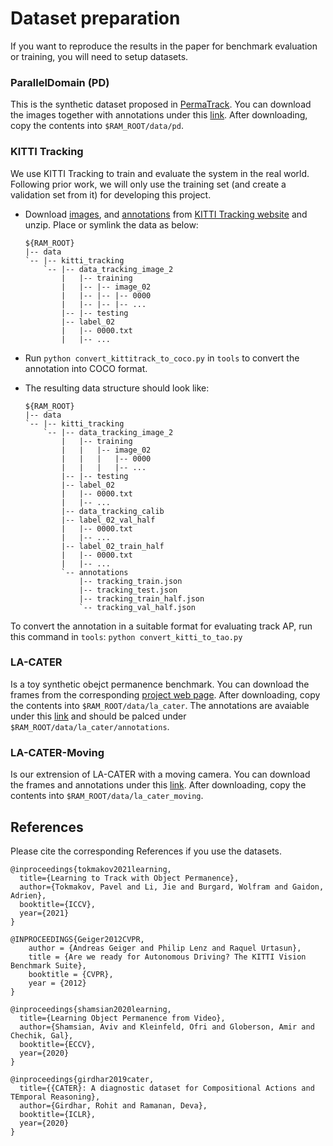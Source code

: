 # Dataset preparation

If you want to reproduce the results in the paper for benchmark evaluation or training, you will need to setup datasets.

### ParallelDomain (PD)

This is the synthetic dataset proposed in [PermaTrack](https://github.com/TRI-ML/permatrack). You can download the images together with annotations under this [link](https://tri-ml-public.s3.amazonaws.com/datasets/pd_release.tar.gz). After downloading, copy the contents into `$RAM_ROOT/data/pd`.

### KITTI Tracking

We use KITTI Tracking to train and evaluate the system in the real world. Following prior work, we will only use the training set (and create a validation set from it) for developing this project.

- Download [images](http://www.cvlibs.net/download.php?file=data_tracking_image_2.zip), and [annotations](http://www.cvlibs.net/download.php?file=data_tracking_label_2.zip) from [KITTI Tracking website](http://www.cvlibs.net/datasets/kitti/eval_tracking.php) and unzip. Place or symlink the data as below:

  ~~~
  ${RAM_ROOT}
  |-- data
  `-- |-- kitti_tracking
      `-- |-- data_tracking_image_2
          |   |-- training
          |   |-- |-- image_02
          |   |-- |-- |-- 0000
          |   |-- |-- |-- ...
          |-- |-- testing
          |-- label_02
          |   |-- 0000.txt
          |   |-- ...
  ~~~

- Run `python convert_kittitrack_to_coco.py` in `tools` to convert the annotation into COCO format. 
- The resulting data structure should look like:

  ~~~
  ${RAM_ROOT}
  |-- data
  `-- |-- kitti_tracking
      `-- |-- data_tracking_image_2
          |   |-- training
          |   |   |-- image_02
          |   |   |   |-- 0000
          |   |   |   |-- ...
          |-- |-- testing
          |-- label_02
          |   |-- 0000.txt
          |   |-- ...
          |-- data_tracking_calib
          |-- label_02_val_half
          |   |-- 0000.txt
          |   |-- ...
          |-- label_02_train_half
          |   |-- 0000.txt
          |   |-- ...
          `-- annotations
              |-- tracking_train.json
              |-- tracking_test.json
              |-- tracking_train_half.json
              `-- tracking_val_half.json
  ~~~

To convert the annotation in a suitable format for evaluating track AP, run this command in `tools`: `python convert_kitti_to_tao.py` 

### LA-CATER

Is a toy synthetic obejct permanence benchmark. You can download the frames from the corresponding [project web page](https://chechiklab.biu.ac.il/~avivshamsian/OP/OP_HTML.html). After downloading, copy the contents into `$RAM_ROOT/data/la_cater`. The annotations are avaiable under this [link](https://tri-ml-public.s3.amazonaws.com/datasets/la_cater_annotations.tar.gz) and should be palced under `$RAM_ROOT/data/la_cater/annotations`.

### LA-CATER-Moving

Is our extrension of LA-CATER with a moving camera. You can download the frames and annotations under this [link](https://tri-ml-public.s3.amazonaws.com/datasets/la_cater_moving.tar.gz). After downloading, copy the contents into `$RAM_ROOT/data/la_cater_moving`. 


## References
Please cite the corresponding References if you use the datasets.

~~~
@inproceedings{tokmakov2021learning,
  title={Learning to Track with Object Permanence},
  author={Tokmakov, Pavel and Li, Jie and Burgard, Wolfram and Gaidon, Adrien},
  booktitle={ICCV},
  year={2021}
}

@INPROCEEDINGS{Geiger2012CVPR,
    author = {Andreas Geiger and Philip Lenz and Raquel Urtasun},
    title = {Are we ready for Autonomous Driving? The KITTI Vision Benchmark Suite},
    booktitle = {CVPR},
    year = {2012}
}

@inproceedings{shamsian2020learning,
  title={Learning Object Permanence from Video},
  author={Shamsian, Aviv and Kleinfeld, Ofri and Globerson, Amir and Chechik, Gal},
  booktitle={ECCV},
  year={2020}
}

@inproceedings{girdhar2019cater,
  title={{CATER}: A diagnostic dataset for Compositional Actions and TEmporal Reasoning},
  author={Girdhar, Rohit and Ramanan, Deva},
  booktitle={ICLR},
  year={2020}
}
~~~